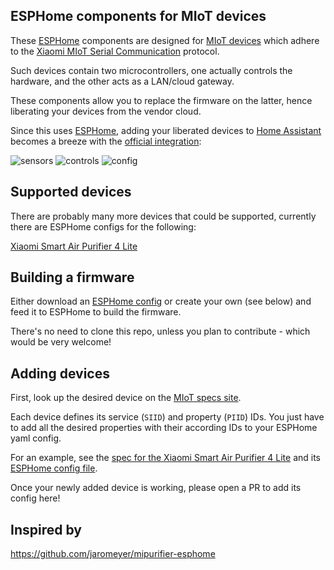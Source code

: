 ## ESPHome components for MIoT devices

These [ESPHome](https://esphome.io/) components are designed for [MIoT devices](https://home.miot-spec.com/) which adhere to the [Xiaomi MIoT Serial Communication](https://github.com/blakadder/miot) protocol.

Such devices contain two microcontrollers, one actually controls the hardware, and the other acts as a LAN/cloud gateway.

These components allow you to replace the firmware on the latter, hence liberating your devices from the vendor cloud.

Since this uses [ESPHome](https://esphome.io/), adding your liberated devices to [Home Assistant](https://www.home-assistant.io/) becomes a breeze with the [official integration](https://www.home-assistant.io/integrations/esphome/):

![sensors](https://github.com/dhewg/esphome-miot/assets/605548/0354026c-4291-496a-a9ba-4b54424cf8bf)
![controls](https://github.com/dhewg/esphome-miot/assets/605548/86c4e970-0735-4541-bd6a-c2dbec90575f)
![config](https://github.com/dhewg/esphome-miot/assets/605548/afa2d4a8-04be-49f3-ac36-1098e6cdfa83)

## Supported devices

There are probably many more devices that could be supported, currently there are ESPHome configs for the following:

[Xiaomi Smart Air Purifier 4 Lite](config/zhimi.airp.rmb1.yaml)

## Building a firmware

Either download an [ESPHome config](config/) or create your own (see below) and feed it to ESPHome to build the firmware.

There's no need to clone this repo, unless you plan to contribute - which would be very welcome!

## Adding devices

First, look up the desired device on the [MIoT specs site](https://home.miot-spec.com/).

Each device defines its service (`SIID`) and property (`PIID`) IDs. You just have to add all the desired properties with their according IDs to your ESPHome yaml config.

For an example, see the [spec for the Xiaomi Smart Air Purifier 4 Lite](https://home.miot-spec.com/spec?type=urn%3Amiot-spec-v2%3Adevice%3Aair-purifier%3A0000A007%3Azhimi-rmb1%3A2) and its [ESPHome config file](config/zhimi.airp.rmb1.yaml).

Once your newly added device is working, please open a PR to add its config here!

## Inspired by
https://github.com/jaromeyer/mipurifier-esphome
